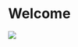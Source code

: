 # Welcome

<img src="https://raw.githubusercontent.com/edavgaun/Inteligencia-de-negocios/master/img/datascience.png">

